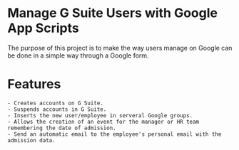 # Manage G Suite Users with Google App Scripts

The purpose of this project is to make the way users manage on Google can be done in a simple way through a Google form.

# Features
    - Creates accounts on G Suite.
    - Suspends accounts in G Suite.
    - Inserts the new user/employee in serveral Google groups.
    - Allows the creation of an event for the manager or HR team remembering the date of admission.
    - Send an automatic email to the employee's personal email with the admission data.
